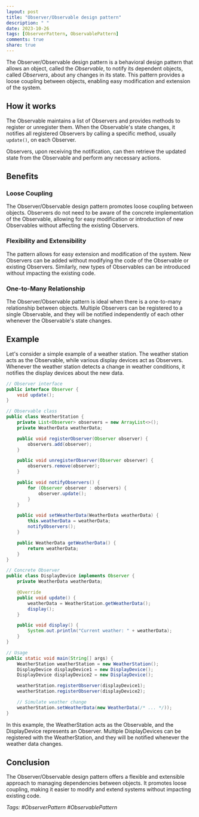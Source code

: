 ```yaml
---
layout: post
title: "Observer/Observable design pattern"
description: " "
date: 2023-10-26
tags: [ObserverPattern, ObservablePattern]
comments: true
share: true
---
```


The Observer/Observable design pattern is a behavioral design pattern that allows an object, called the *Observable*, to notify its dependent objects, called *Observers*, about any changes in its state. This pattern provides a loose coupling between objects, enabling easy modification and extension of the system.

## How it works

The Observable maintains a list of Observers and provides methods to register or unregister them. When the Observable's state changes, it notifies all registered Observers by calling a specific method, usually `update()`, on each Observer.

Observers, upon receiving the notification, can then retrieve the updated state from the Observable and perform any necessary actions.

## Benefits

### Loose Coupling

The Observer/Observable design pattern promotes loose coupling between objects. Observers do not need to be aware of the concrete implementation of the Observable, allowing for easy modification or introduction of new Observables without affecting the existing Observers.

### Flexibility and Extensibility

The pattern allows for easy extension and modification of the system. New Observers can be added without modifying the code of the Observable or existing Observers. Similarly, new types of Observables can be introduced without impacting the existing code.

### One-to-Many Relationship

The Observer/Observable pattern is ideal when there is a one-to-many relationship between objects. Multiple Observers can be registered to a single Observable, and they will be notified independently of each other whenever the Observable's state changes.

## Example

Let's consider a simple example of a weather station. The weather station acts as the Observable, while various display devices act as Observers. Whenever the weather station detects a change in weather conditions, it notifies the display devices about the new data.

```java
// Observer interface
public interface Observer {
    void update();
}

// Observable class
public class WeatherStation {
    private List<Observer> observers = new ArrayList<>();
    private WeatherData weatherData;

    public void registerObserver(Observer observer) {
        observers.add(observer);
    }

    public void unregisterObserver(Observer observer) {
        observers.remove(observer);
    }

    public void notifyObservers() {
        for (Observer observer : observers) {
            observer.update();
        }
    }

    public void setWeatherData(WeatherData weatherData) {
        this.weatherData = weatherData;
        notifyObservers();
    }

    public WeatherData getWeatherData() {
        return weatherData;
    }
}

// Concrete Observer
public class DisplayDevice implements Observer {
    private WeatherData weatherData;

    @Override
    public void update() {
        weatherData = WeatherStation.getWeatherData();
        display();
    }

    public void display() {
        System.out.println("Current weather: " + weatherData);
    }
}

// Usage
public static void main(String[] args) {
    WeatherStation weatherStation = new WeatherStation();
    DisplayDevice displayDevice1 = new DisplayDevice();
    DisplayDevice displayDevice2 = new DisplayDevice();

    weatherStation.registerObserver(displayDevice1);
    weatherStation.registerObserver(displayDevice2);

    // Simulate weather change
    weatherStation.setWeatherData(new WeatherData(/* ... */));
}
```

In this example, the WeatherStation acts as the Observable, and the DisplayDevice represents an Observer. Multiple DisplayDevices can be registered with the WeatherStation, and they will be notified whenever the weather data changes.

## Conclusion

The Observer/Observable design pattern offers a flexible and extensible approach to managing dependencies between objects. It promotes loose coupling, making it easier to modify and extend systems without impacting existing code.

*Tags: #ObserverPattern #ObservablePattern*
